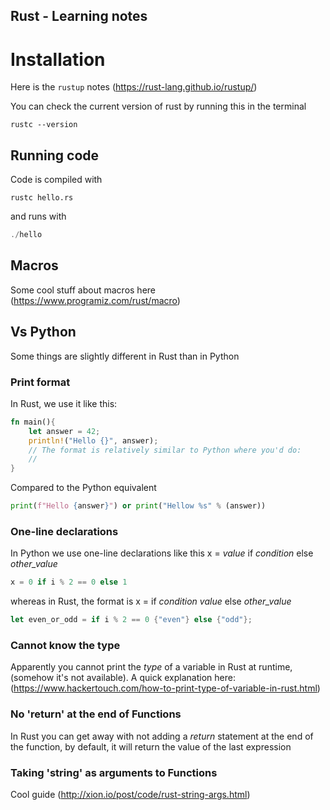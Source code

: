 ## Rust - Learning notes

# Installation

Here is the ``rustup`` notes (https://rust-lang.github.io/rustup/)

You can check the current version of rust by running this in the terminal
```
rustc --version
```

## Running code

Code is compiled with
```
rustc hello.rs
```

and runs with

```rust
./hello
```

## Macros

Some cool stuff about macros here (https://www.programiz.com/rust/macro)

## Vs Python

Some things are slightly different in Rust than in Python

### Print format

In Rust, we use it like this: 

```rust
fn main(){
    let answer = 42;
    println!("Hello {}", answer);
    // The format is relatively similar to Python where you'd do:
    //      
}
```

Compared to the Python equivalent

```python
print(f"Hello {answer}") or print("Hellow %s" % (answer))

```

### One-line declarations
In Python we use one-line declarations like this x = *value* if *condition* else *other_value*

```python
x = 0 if i % 2 == 0 else 1
```

whereas in Rust, the format is x = if *condition* *value* else *other_value*

```rust
let even_or_odd = if i % 2 == 0 {"even"} else {"odd"};
```

### Cannot know the type
Apparently you cannot print the *type* of a variable in Rust at runtime, (somehow it's not available). A quick explanation here: (https://www.hackertouch.com/how-to-print-type-of-variable-in-rust.html)

### No 'return' at the end of Functions
In Rust you can get away with not adding a *return* statement at the end of the function, by default, it will return the value of the last expression

### Taking 'string' as arguments to Functions
Cool guide (http://xion.io/post/code/rust-string-args.html)